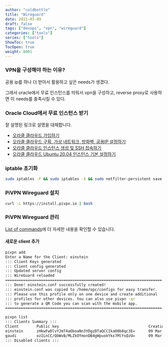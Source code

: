 ```yaml
---
author: "coldbottle"
title: "Wireguard"
date: 2021-03-09
draft: false
tags: ["devops", "vpn", "wireguard"]
categories: ["tools"]
series: ["tools"]
ShowToc: true
TocOpen: true
weight: 8001
---
```


### VPN을 구성해야 하는 이유?

공용 ip를 하나 더 받아서 활용하고 싶은 needs가 생겼다.

그래서 oracle에서 무료 인스턴스를 띄워서 vpn을 구성하고, reverse proxy로 사용하면 이 needs를 충족시킬 수 있다.



### Oracle Cloud에서 무료 인스턴스 받기

잘 설명된 링크로 설명을 대체합니다.

* [오라클 클라우드 가입하기](https://www.wsgvet.com/cloud/1)
* [오라클 클라우드 구획, 가상 네트워크, 방화벽, 공용IP 설정하기](https://www.wsgvet.com/cloud/4)
* [오라클 클라우드 인스턴스 생성 및 SSH 접속하기](https://www.wsgvet.com/cloud/5)
* [오라클 클라우드 Ubuntu 20.04 인스턴스 기본 설정하기](https://www.wsgvet.com/cloud/6)

### iptable 초기화

```bash
sudo iptables -F && sudo iptables -X && sudo netfilter-persistent save && sudo netfilter-persistent reload
```

### PiVPN Wireguard 설치

```bash
curl -L https://install.pivpn.io | bash
```

### PiVPN Wireguard 관리

[List of commands](https://docs.pivpn.io/wireguard/)에 더 자세한 내용을 확인할 수 있습니다.

#### 새로운 client 추가

```bash
pivpn add
Enter a Name for the Client: einstein
::: Client Keys generated
::: Client config generated
::: Updated server config
::: WireGuard reloaded
======================================================================
::: Done! einstein.conf successfully created!
::: einstein.conf was copied to /home/opc/configs for easy transfer.
::: Please use this profile only on one device and create additional
::: profiles for other devices. You can also use pivpn -qr
::: to generate a QR Code you can scan with the mobile app.
======================================================================
```

```bash
pivpn list
::: Clients Summary :::
Client        Public key                                        Creation date
einstein      zHkwFwDlvYJmT4aOboaNn3YDgzDTaQCCIka08b8qc3E=      09 Mar 2021, 12:32, UTC
gaudi         ozILnCC/QbWvB/MLZkOYmonDB4gWpuokYkx7MlYsQzU=      09 Mar 2021, 12:32, UTC
::: Disabled clients :::
```
